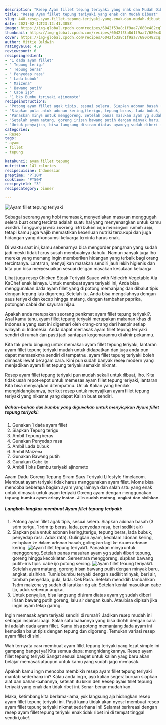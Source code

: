```yaml
---
description: "Resep Ayam fillet tepung teriyaki yang enak dan Mudah Dibuat"
title: "Resep Ayam fillet tepung teriyaki yang enak dan Mudah Dibuat"
slug: 448-resep-ayam-fillet-tepung-teriyaki-yang-enak-dan-mudah-dibuat
date: 2021-02-12T23:12:41.385Z
image: https://img-global.cpcdn.com/recipes/6042f53a8d1f9aa7/680x482cq70/ayam-fillet-tepung-teriyaki-foto-resep-utama.jpg
thumbnail: https://img-global.cpcdn.com/recipes/6042f53a8d1f9aa7/680x482cq70/ayam-fillet-tepung-teriyaki-foto-resep-utama.jpg
cover: https://img-global.cpcdn.com/recipes/6042f53a8d1f9aa7/680x482cq70/ayam-fillet-tepung-teriyaki-foto-resep-utama.jpg
author: Mittie Baldwin
ratingvalue: 4.9
reviewcount: 6
recipeingredient:
- "1 dada ayam fillet"
- " Tepung terigu"
- " Tepung beras"
- " Penyedap rasa"
- " Lada bubuk"
- " Maizena"
- " Bawang putih"
- " Cabe ijo"
- "1 bks Bumbu teriyaki ajinomoto"
recipeinstructions:
- "Potong ayam fillet agak tipis, sesuai selera. Siapkan adonan basah (3 sdm terigu, 1 sdm tp beras, lada, penyedap rasa, beri sedikit air)"
- "Siapkan pula untuk adonan kering,(terigu, tepung beras, lada bubuk, penyedap rasa. Aduk rata). Gulingkan ayam, kedalam adonan kering, celupkan ke dalam adonan basah, gulingkan lagi ke dalam adonan kering."
- "Panaskan minya untuk menggoreng. Setelah panas masukan ayam yg sudah diberi tepung, goreng hingga kecoklatan. Sementara menggoreng, siapkan bawang putih-iris tipis, cabe ijo potong serong."
- "Setelah ayam matang, goreng irisan bawang putih dengan minyak baru, angkat, sisihkan. Tumis bumbu teriyaki dengan sedikit minyak, beri air, tambah penyedap, gula, lada. Cek Rasa. Setelah mendidih tambahkan 1sdm maizena yg sudah di larutkan dg air. Setelah kental masukkan cabe ijo, aduk sebentar.angkat"
- "Untuk penyajian, bisa langsung disiram diatas ayam yg sudah diberi irisan bawang putih goreng, lalu sir dengan kuah. Atau bisa dipisah jika ingin ayam tetap garing."
categories:
- Resep
tags:
- ayam
- fillet
- tepung

katakunci: ayam fillet tepung 
nutrition: 141 calories
recipecuisine: Indonesian
preptime: "PT10M"
cooktime: "PT50M"
recipeyield: "3"
recipecategory: Dinner

---
```



![Ayam fillet tepung teriyaki](https://img-global.cpcdn.com/recipes/6042f53a8d1f9aa7/680x482cq70/ayam-fillet-tepung-teriyaki-foto-resep-utama.jpg)

Sebagai seorang yang hobi memasak, menyediakan masakan menggugah selera buat orang tercinta adalah suatu hal yang menyenangkan untuk kamu sendiri. Tanggung jawab seorang istri bukan saja menangani rumah saja, tetapi kamu juga wajib memastikan keperluan nutrisi tercukupi dan juga hidangan yang dikonsumsi keluarga tercinta harus enak.

Di waktu  saat ini, kamu sebenarnya bisa mengorder panganan yang sudah jadi meski tidak harus susah membuatnya dahulu. Namun banyak juga lho mereka yang memang ingin memberikan hidangan yang terbaik bagi orang tercintanya. Lantaran, menyajikan masakan sendiri jauh lebih higienis dan kita pun bisa menyesuaikan sesuai dengan masakan kesukaan keluarga. 

Lihat juga resep Chicken Steak Teriyaki Sauce with Ndledeh Vegetable Ala KaChef enak lainnya. Untuk membuat ayam teriyaki ini, Anda bisa menggunakan dada ayam fillet yang di potong memanjang dan dibalut tipis dengan tepung lalu digoreng. Setelah itu, Anda bisa mengolahnya dengan saus teriyaki dan kecap hingga matang, dengan tambahan paprika, potongan cabai dan sayuran hijau.

Apakah anda merupakan seorang penikmat ayam fillet tepung teriyaki?. Asal kamu tahu, ayam fillet tepung teriyaki merupakan makanan khas di Indonesia yang saat ini digemari oleh orang-orang dari hampir setiap wilayah di Indonesia. Anda dapat memasak ayam fillet tepung teriyaki sendiri di rumah dan pasti jadi santapan kegemaranmu di akhir pekanmu.

Kita tak perlu bingung untuk memakan ayam fillet tepung teriyaki, lantaran ayam fillet tepung teriyaki mudah untuk didapatkan dan juga anda pun dapat memasaknya sendiri di tempatmu. ayam fillet tepung teriyaki boleh dimasak lewat beragam cara. Kini pun sudah banyak resep modern yang menjadikan ayam fillet tepung teriyaki semakin nikmat.

Resep ayam fillet tepung teriyaki pun mudah sekali untuk dibuat, lho. Kita tidak usah repot-repot untuk memesan ayam fillet tepung teriyaki, lantaran Kita bisa menyiapkan ditempatmu. Untuk Kalian yang hendak menghidangkannya, berikut resep untuk menyajikan ayam fillet tepung teriyaki yang nikamat yang dapat Kalian buat sendiri.

<!--inarticleads1-->

##### Bahan-bahan dan bumbu yang digunakan untuk menyiapkan Ayam fillet tepung teriyaki:

1. Gunakan 1 dada ayam fillet
1. Siapkan  Tepung terigu
1. Ambil  Tepung beras
1. Gunakan  Penyedap rasa
1. Ambil  Lada bubuk
1. Ambil  Maizena
1. Gunakan  Bawang putih
1. Gunakan  Cabe ijo
1. Ambil 1 bks Bumbu teriyaki ajinomoto


Ayam Dadu Goreng Tepung Siram Saus Teriyaki Lifestyle Fimelacom. Membuat ayam teriyaki tidak harus menggunakan ayam fillet. Moms bisa mencoba beberapa bagian ayam yang lainnya dan salah satu yang enak untuk dimasak untuk ayam teriyaki Goreng ayam dengan menggunakan tepung bumbu ayam crispy instan. Jika sudah matang, angkat dan sisihkan. 

<!--inarticleads2-->

##### Langkah-langkah membuat Ayam fillet tepung teriyaki:

1. Potong ayam fillet agak tipis, sesuai selera. Siapkan adonan basah (3 sdm terigu, 1 sdm tp beras, lada, penyedap rasa, beri sedikit air)
1. Siapkan pula untuk adonan kering,(terigu, tepung beras, lada bubuk, penyedap rasa. Aduk rata). Gulingkan ayam, kedalam adonan kering, celupkan ke dalam adonan basah, gulingkan lagi ke dalam adonan kering.
<img src="https://img-global.cpcdn.com/steps/5f84958fc0b06d0a/160x128cq70/ayam-fillet-tepung-teriyaki-langkah-memasak-2-foto.jpg" alt="Ayam fillet tepung teriyaki">1. Panaskan minya untuk menggoreng. Setelah panas masukan ayam yg sudah diberi tepung, goreng hingga kecoklatan. Sementara menggoreng, siapkan bawang putih-iris tipis, cabe ijo potong serong.
<img src="https://img-global.cpcdn.com/steps/eb17885a1ca24c56/160x128cq70/ayam-fillet-tepung-teriyaki-langkah-memasak-3-foto.jpg" alt="Ayam fillet tepung teriyaki">1. Setelah ayam matang, goreng irisan bawang putih dengan minyak baru, angkat, sisihkan. Tumis bumbu teriyaki dengan sedikit minyak, beri air, tambah penyedap, gula, lada. Cek Rasa. Setelah mendidih tambahkan 1sdm maizena yg sudah di larutkan dg air. Setelah kental masukkan cabe ijo, aduk sebentar.angkat
1. Untuk penyajian, bisa langsung disiram diatas ayam yg sudah diberi irisan bawang putih goreng, lalu sir dengan kuah. Atau bisa dipisah jika ingin ayam tetap garing.


Ingin memasak ayam teriyaki sendiri di rumah? Jadikan resep mudah ini sebagai inspirasi bagi. Salah satu bahannya yang bisa diolah dengan cara ini adalah dada ayam fillet. Kamu bisa potong memanjang dada ayam ini kemudian balut tipis dengan tepung dan digoreng. Temukan variasi resep ayam fillet di sini. 

Wah ternyata cara membuat ayam fillet tepung teriyaki yang lezat simple ini gampang banget ya! Kita semua dapat menghidangkannya. Resep ayam fillet tepung teriyaki Sangat sesuai banget untuk kalian yang baru akan belajar memasak ataupun untuk kamu yang sudah jago memasak.

Apakah kamu ingin mencoba membikin resep ayam fillet tepung teriyaki mantab sederhana ini? Kalau anda ingin, ayo kalian segera buruan siapkan alat dan bahan-bahannya, setelah itu bikin deh Resep ayam fillet tepung teriyaki yang enak dan tidak ribet ini. Benar-benar mudah kan. 

Maka, ketimbang kita berlama-lama, yuk langsung aja hidangkan resep ayam fillet tepung teriyaki ini. Pasti kamu tiidak akan nyesel membuat resep ayam fillet tepung teriyaki nikmat sederhana ini! Selamat berkreasi dengan resep ayam fillet tepung teriyaki enak tidak ribet ini di tempat tinggal sendiri,oke!.

